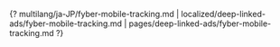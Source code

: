{? multilang/ja-JP/fyber-mobile-tracking.md | localized/deep-linked-ads/fyber-mobile-tracking.md | pages/deep-linked-ads/fyber-mobile-tracking.md ?}
